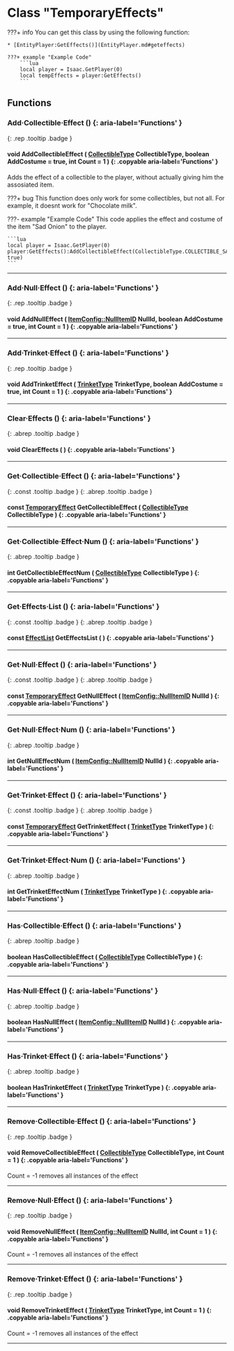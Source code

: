 # Class "TemporaryEffects"

???+ info
    You can get this class by using the following function:

    * [EntityPlayer:GetEffects()](EntityPlayer.md#geteffects)

    ???+ example "Example Code"
        ```lua
        local player = Isaac.GetPlayer(0)
        local tempEffects = player:GetEffects()
        ```
        
## Functions
### Add·Collectible·Effect () {: aria-label='Functions' }
[ ](#){: .rep .tooltip .badge }
#### void AddCollectibleEffect ( [CollectibleType](enums/CollectibleType.md) CollectibleType, boolean AddCostume = true, int Count = 1 ) {: .copyable aria-label='Functions' }
Adds the effect of a collectible to the player, without actually giving him the assosiated item.

???+ bug
    This function does only work for some collectibles, but not all. For example, it doesnt work for "Chocolate milk".

???- example "Example Code"
    This code applies the effect and costume of the item "Sad Onion" to the player.

    ```lua
    local player = Isaac.GetPlayer(0)
    player:GetEffects():AddCollectibleEffect(CollectibleType.COLLECTIBLE_SAD_ONION, true)
    ```
___ 
### Add·Null·Effect () {: aria-label='Functions' }
[ ](#){: .rep .tooltip .badge }
#### void AddNullEffect ( [ItemConfig::NullItemID](ItemConfig_Item.md) NullId, boolean AddCostume = true, int Count = 1 ) {: .copyable aria-label='Functions' }

___ 
### Add·Trinket·Effect () {: aria-label='Functions' }
[ ](#){: .rep .tooltip .badge }
#### void AddTrinketEffect ( [TrinketType](enums/TrinketType.md) TrinketType, boolean AddCostume = true, int Count = 1 ) {: .copyable aria-label='Functions' }

___ 
### Clear·Effects () {: aria-label='Functions' }
[ ](#){: .abrep .tooltip .badge }
#### void ClearEffects ( ) {: .copyable aria-label='Functions' }

___ 
### Get·Collectible·Effect () {: aria-label='Functions' }
[ ](#){: .const .tooltip .badge } [ ](#){: .abrep .tooltip .badge }
#### const [TemporaryEffect](TemporaryEffect.md) GetCollectibleEffect ( [CollectibleType](enums/CollectibleType.md) CollectibleType ) {: .copyable aria-label='Functions' }

___ 
### Get·Collectible·Effect·Num () {: aria-label='Functions' }
[ ](#){: .abrep .tooltip .badge }
#### int GetCollectibleEffectNum ( [CollectibleType](enums/CollectibleType.md) CollectibleType ) {: .copyable aria-label='Functions' }

___ 
### Get·Effects·List () {: aria-label='Functions' }
[ ](#){: .const .tooltip .badge } [ ](#){: .abrep .tooltip .badge }
#### const [EffectList](CppContainer_Vector_EffectList.md) GetEffectsList ( ) {: .copyable aria-label='Functions' }

___ 
### Get·Null·Effect () {: aria-label='Functions' }
[ ](#){: .const .tooltip .badge } [ ](#){: .abrep .tooltip .badge }
#### const [TemporaryEffect](TemporaryEffect.md) GetNullEffect ( [ItemConfig::NullItemID](ItemConfig_Item.md) NullId ) {: .copyable aria-label='Functions' }

___ 
### Get·Null·Effect·Num () {: aria-label='Functions' }
[ ](#){: .abrep .tooltip .badge }
#### int GetNullEffectNum ( [ItemConfig::NullItemID](ItemConfig_Item.md) NullId ) {: .copyable aria-label='Functions' }

___ 
### Get·Trinket·Effect () {: aria-label='Functions' }
[ ](#){: .const .tooltip .badge } [ ](#){: .abrep .tooltip .badge }
#### const [TemporaryEffect](TemporaryEffect.md) GetTrinketEffect ( [TrinketType](enums/TrinketType.md) TrinketType ) {: .copyable aria-label='Functions' }

___ 
### Get·Trinket·Effect·Num () {: aria-label='Functions' }
[ ](#){: .abrep .tooltip .badge }
#### int GetTrinketEffectNum ( [TrinketType](enums/TrinketType.md) TrinketType ) {: .copyable aria-label='Functions' }

___ 
### Has·Collectible·Effect () {: aria-label='Functions' }
[ ](#){: .abrep .tooltip .badge }
#### boolean HasCollectibleEffect ( [CollectibleType](enums/CollectibleType.md) CollectibleType ) {: .copyable aria-label='Functions' }

___ 
### Has·Null·Effect () {: aria-label='Functions' }
[ ](#){: .abrep .tooltip .badge }
#### boolean HasNullEffect ( [ItemConfig::NullItemID](ItemConfig_Item.md) NullId ) {: .copyable aria-label='Functions' }

___ 
### Has·Trinket·Effect () {: aria-label='Functions' }
[ ](#){: .abrep .tooltip .badge }
#### boolean HasTrinketEffect ( [TrinketType](enums/TrinketType.md) TrinketType ) {: .copyable aria-label='Functions' }

___ 
### Remove·Collectible·Effect () {: aria-label='Functions' }
[ ](#){: .rep .tooltip .badge }
#### void RemoveCollectibleEffect ( [CollectibleType](enums/CollectibleType.md) CollectibleType, int Count = 1 ) {: .copyable aria-label='Functions' }
Count = -1 removes all instances of the effect
___ 
### Remove·Null·Effect () {: aria-label='Functions' }
[ ](#){: .rep .tooltip .badge }
#### void RemoveNullEffect ( [ItemConfig::NullItemID](ItemConfig_Item.md) NullId, int Count = 1 ) {: .copyable aria-label='Functions' }
Count = -1 removes all instances of the effect
___ 
### Remove·Trinket·Effect () {: aria-label='Functions' }
[ ](#){: .rep .tooltip .badge }
#### void RemoveTrinketEffect ( [TrinketType](enums/TrinketType.md) TrinketType, int Count = 1 ) {: .copyable aria-label='Functions' }
Count = -1 removes all instances of the effect
___ 
